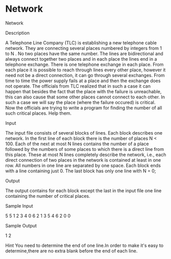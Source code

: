# Network

Network

Description

A Telephone Line Company (TLC) is establishing a new telephone cable network. They are connecting several places numbered by integers from 1 to N . No two places have the same number. The lines are bidirectional and always connect together two places and in each place the lines end in a telephone exchange. There is one telephone exchange in each place. From each place it is
possible to reach through lines every other place, however it need not be a direct connection, it can go through several exchanges. From time to time the power supply fails at a place and then the exchange does not operate. The officials from TLC realized that in such a case it can happen that besides the fact that the place with the failure is unreachable, this can also cause that some other places cannot connect to each other. In such a case we will say the place (where the failure
occured) is critical. Now the officials are trying to write a program for finding the number of all such critical places. Help them.

Input

The input file consists of several blocks of lines. Each block describes one network. In the first line of each block there is the number of places N < 100. Each of the next at most N lines contains the number of a place followed by the numbers of some places to which there is a direct line from this place. These at most N lines completely describe the network, i.e., each direct connection of two places in the network is contained at least in one row. All numbers in one line are separated
by one space. Each block ends with a line containing just 0. The last block has only one line with N = 0;

Output

The output contains for each block except the last in the input file one line containing the number of critical places.

Sample Input

5
5 1 2 3 4
0
6
2 1 3
5 4 6 2
0
0

Sample Output

1
2

Hint
You need to determine the end of one line.In order to make it's easy to determine,there are no extra blank before the end of each line.
